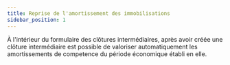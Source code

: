 ```yaml
---
title: Reprise de l'amortissement des immobilisations
sidebar_position: 1
---
```


À l'intérieur du formulaire des clôtures intermédiaires, après avoir créée une clôture intermédiaire est possible de valoriser automatiquement les amortissements de competence du période économique établi en elle.






